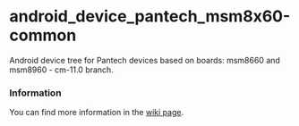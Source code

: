 android_device_pantech_msm8x60-common
===================================
Android device tree for Pantech devices based on boards: msm8660 and msm8960  - cm-11.0 branch.

### Information
You can find more information in the [wiki page](https://github.com/PantechDevTeam/android_device_pantech_presto/wiki).
